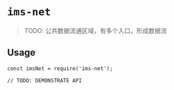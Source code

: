 # `ims-net`

> TODO: 公共数据流通区域，有多个入口，形成数据流

## Usage

```
const imsNet = require('ims-net');

// TODO: DEMONSTRATE API
```

